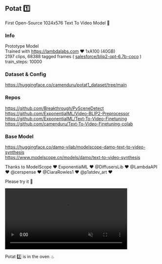 ## Potat 1️⃣ 
First Open-Source 1024x576 Text To Video Model 🥳  

### Info
Prototype Model <br />
Trained with https://lambdalabs.com ❤ 1xA100 (40GB) <br />
2197 clips, 68388 tagged frames ( [salesforce/blip2-opt-6.7b-coco](https://huggingface.co/Salesforce/blip2-opt-6.7b-coco) ) <br />
train_steps: 10000 <br />

### Dataset & Config
https://huggingface.co/camenduru/potat1_dataset/tree/main

### Repos
https://github.com/Breakthrough/PySceneDetect <br />
https://github.com/ExponentialML/Video-BLIP2-Preprocessor <br />
https://github.com/ExponentialML/Text-To-Video-Finetuning <br />
https://github.com/camenduru/Text-To-Video-Finetuning-colab <br />

### Base Model
https://huggingface.co/damo-vilab/modelscope-damo-text-to-video-synthesis <br />
https://www.modelscope.cn/models/damo/text-to-video-synthesis <br />

Thanks to ModelScope ❤ ExponentialML ❤ @DiffusersLib ❤ @LambdaAPI ❤ @cerspense ❤ @CiaraRowles1 ❤ @p1atdev_art  ❤ <br />

Please try it 🐣 <br />

<video src="https://user-images.githubusercontent.com/54370274/243275155-97282de4-e1df-49a0-851e-cb8b4b040441.mp4" data-canonical-src="https://user-images.githubusercontent.com/54370274/243275155-97282de4-e1df-49a0-851e-cb8b4b040441.mp4" controls="controls" muted="muted" class="d-block rounded-bottom-2 border-top width-fit" style="max-height:640px; min-height: 200px"></video>

Potat 2️⃣ is in the oven ♨ <br />